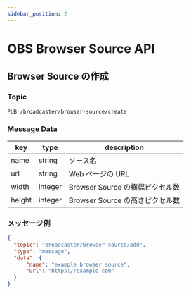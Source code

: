 ```yaml
---
sidebar_position: 2
---
```


# OBS Browser Source API

## Browser Source の作成

### Topic

```
PUB /broadcaster/browser-source/create
```

### Message Data

| key    | type    | description                     |
| ------ | ------- | ------------------------------- |
| name   | string  | ソース名                        |
| url    | string  | Web ページの URL                |
| width  | integer | Browser Source の横幅ピクセル数 |
| height | integer | Browser Source の高さピクセル数 |

### メッセージ例

```json
{
  "topic": "broadcaster/browser-source/add",
  "type": "message",
  "data": {
      "name": "example browser source",
      "url": "https://example.com"
  }
}
```
